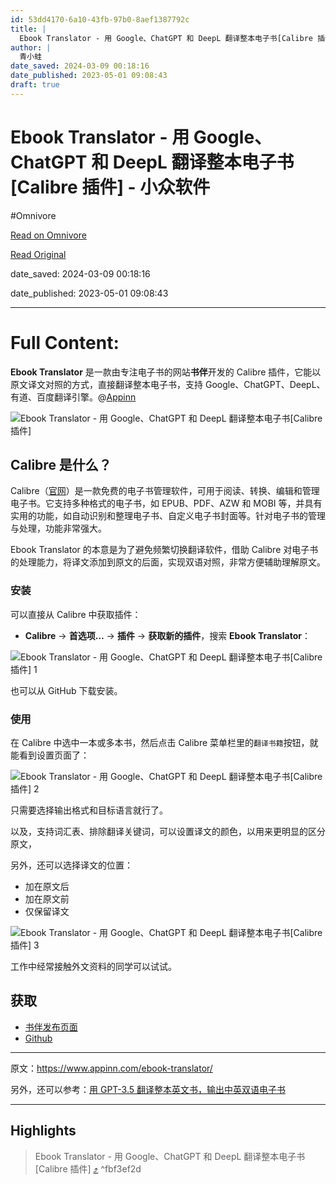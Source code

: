 ```yaml
---
id: 53dd4170-6a10-43fb-97b0-8aef1387792c
title: |
  Ebook Translator - 用 Google、ChatGPT 和 DeepL 翻译整本电子书[Calibre 插件] - 小众软件
author: |
  青小蛙
date_saved: 2024-03-09 00:18:16
date_published: 2023-05-01 09:08:43
draft: true
---
```


# Ebook Translator - 用 Google、ChatGPT 和 DeepL 翻译整本电子书[Calibre 插件] - 小众软件
#Omnivore

[Read on Omnivore](https://omnivore.app/me/ebook-translator-google-chat-gpt-deep-l-calibre-18e21a5c686)

[Read Original](https://www.appinn.com/ebook-translator/)

date_saved: 2024-03-09 00:18:16

date_published: 2023-05-01 09:08:43

--- 

# Full Content: 

**Ebook Translator** 是一款由专注电子书的网站**书伴**开发的 Calibre 插件，它能以原文译文对照的方式，直接翻译整本电子书，支持 Google、ChatGPT、DeepL、有道、百度翻译引擎。@[Appinn](https://www.appinn.com/ebook-translator/) 

![Ebook Translator - 用 Google、ChatGPT 和 DeepL 翻译整本电子书[Calibre 插件]](https://proxy-prod.omnivore-image-cache.app/1608x700,sYYcr_vZc6FTSsDSreXxkHP4cSZ9J8Mwvnw85-PtCejA/https://static1.appinn.com/images/202304/ebook-translator.jpg!o "Ebook Translator - 用 Google、ChatGPT 和 DeepL 翻译整本电子书[Calibre 插件] 1")

## Calibre 是什么？

Calibre（[官网](https://calibre-ebook.com/)）是一款免费的电子书管理软件，可用于阅读、转换、编辑和管理电子书。它支持多种格式的电子书，如 EPUB、PDF、AZW 和 MOBI 等，并具有实用的功能，如自动识别和整理电子书、自定义电子书封面等。针对电子书的管理与处理，功能非常强大。

Ebook Translator 的本意是为了避免频繁切换翻译软件，借助 Calibre 对电子书的处理能力，将译文添加到原文的后面，实现双语对照，非常方便辅助理解原文。

### 安装

可以直接从 Calibre 中获取插件：

* **Calibre** → **首选项…** → **插件** → **获取新的插件**，搜索 **Ebook Translator**：

![Ebook Translator - 用 Google、ChatGPT 和 DeepL 翻译整本电子书[Calibre 插件] 1](https://proxy-prod.omnivore-image-cache.app/910x556,sGe_2te5SJaXAm3BOWCUmrFOitijt3YWg1NKCmmpWb7w/https://static1.appinn.com/images/202305/appinn-2023-05-01-20-49-162x.jpg!o "Ebook Translator - 用 Google、ChatGPT 和 DeepL 翻译整本电子书[Calibre 插件] 2")

也可以从 GitHub 下载安装。

### 使用

在 Calibre 中选中一本或多本书，然后点击 Calibre 菜单栏里的`翻译书籍`按钮，就能看到设置页面了：

![Ebook Translator - 用 Google、ChatGPT 和 DeepL 翻译整本电子书[Calibre 插件] 2](https://proxy-prod.omnivore-image-cache.app/852x786,s7mwWtG9e74rkhmpg6cYuwgTE-pA8zVKL4VoeZZ1TOFc/https://static1.appinn.com/images/202305/appinn-2023-05-01-20-56-032x.jpg!o "Ebook Translator - 用 Google、ChatGPT 和 DeepL 翻译整本电子书[Calibre 插件] 3")

只需要选择输出格式和目标语言就行了。

以及，支持词汇表、排除翻译关键词，可以设置译文的颜色，以用来更明显的区分原文，

另外，还可以选择译文的位置：

* 加在原文后
* 加在原文前
* 仅保留译文

![Ebook Translator - 用 Google、ChatGPT 和 DeepL 翻译整本电子书[Calibre 插件] 3](https://proxy-prod.omnivore-image-cache.app/680x501,spdxw0gCiu8DiA5ZrU5j82yDtqRezh-Ifn6dlihBUA3I/https://static1.appinn.com/images/202305/ebook-translator-calibre-plugin-ui_5.jpg!o "Ebook Translator - 用 Google、ChatGPT 和 DeepL 翻译整本电子书[Calibre 插件] 4")

工作中经常接触外文资料的同学可以试试。

## 获取

* [书伴发布页面](https://bookfere.com/post/1057.html)
* [Github](https://github.com/bookfere/Ebook-Translator-Calibre-Plugin/blob/master/README.zh-CN.md)

---

原文：https://www.appinn.com/ebook-translator/

另外，还可以参考：[用 GPT-3.5 翻译整本英文书，输出中英双语电子书](https://www.appinn.com/bilingual-book-maker/)

---

## Highlights

> Ebook Translator - 用 Google、ChatGPT 和 DeepL 翻译整本电子书\[Calibre 插件\] [⤴️](https://omnivore.app/me/ebook-translator-google-chat-gpt-deep-l-calibre-18e21a5c686#fbf3ef2d-4d39-4047-a012-ef377a990d15)  ^fbf3ef2d

